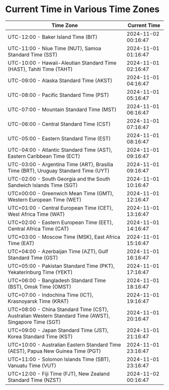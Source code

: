 # Current Time in Various Time Zones

| Time Zone | Current Time |
|-----------|--------------|
| UTC-12:00 - Baker Island Time (BIT) | 2024-11-02 00:16:47 |
| UTC-11:00 - Niue Time (NUT), Samoa Standard Time (SST) | 2024-11-01 01:16:47 |
| UTC-10:00 - Hawaii-Aleutian Standard Time (HAST), Tahiti Time (TAHT) | 2024-11-01 02:16:47 |
| UTC-09:00 - Alaska Standard Time (AKST) | 2024-11-01 04:16:47 |
| UTC-08:00 - Pacific Standard Time (PST) | 2024-11-01 05:16:47 |
| UTC-07:00 - Mountain Standard Time (MST) | 2024-11-01 06:16:47 |
| UTC-06:00 - Central Standard Time (CST) | 2024-11-01 07:16:47 |
| UTC-05:00 - Eastern Standard Time (EST) | 2024-11-01 08:16:47 |
| UTC-04:00 - Atlantic Standard Time (AST), Eastern Caribbean Time (ECT) | 2024-11-01 09:16:47 |
| UTC-03:00 - Argentina Time (ART), Brasília Time (BRT), Uruguay Standard Time (UYT) | 2024-11-01 09:16:47 |
| UTC-02:00 - South Georgia and the South Sandwich Islands Time (SGT) | 2024-11-01 10:16:47 |
| UTC±00:00 - Greenwich Mean Time (GMT), Western European Time (WET) | 2024-11-01 12:16:47 |
| UTC+01:00 - Central European Time (CET), West Africa Time (WAT) | 2024-11-01 13:16:47 |
| UTC+02:00 - Eastern European Time (EET), Central Africa Time (CAT) | 2024-11-01 14:16:47 |
| UTC+03:00 - Moscow Time (MSK), East Africa Time (EAT) | 2024-11-01 15:16:47 |
| UTC+04:00 - Azerbaijan Time (AZT), Gulf Standard Time (GST) | 2024-11-01 16:16:47 |
| UTC+05:00 - Pakistan Standard Time (PKT), Yekaterinburg Time (YEKT) | 2024-11-01 17:16:47 |
| UTC+06:00 - Bangladesh Standard Time (BST), Omsk Time (OMST) | 2024-11-01 18:16:47 |
| UTC+07:00 - Indochina Time (ICT), Krasnoyarsk Time (KRAT) | 2024-11-01 19:16:47 |
| UTC+08:00 - China Standard Time (CST), Australian Western Standard Time (AWST), Singapore Time (SGT) | 2024-11-01 20:16:47 |
| UTC+09:00 - Japan Standard Time (JST), Korea Standard Time (KST) | 2024-11-01 21:16:47 |
| UTC+10:00 - Australian Eastern Standard Time (AEST), Papua New Guinea Time (PGT) | 2024-11-01 23:16:47 |
| UTC+11:00 - Solomon Islands Time (SBT), Vanuatu Time (VUT) | 2024-11-01 23:16:47 |
| UTC+12:00 - Fiji Time (FJT), New Zealand Standard Time (NZST) | 2024-11-02 00:16:47 |
